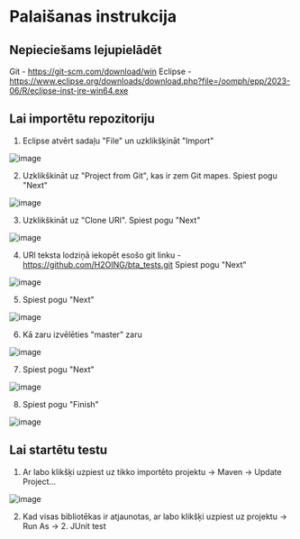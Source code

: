 # Palaišanas instrukcija
## Nepieciešams lejupielādēt
Git - https://git-scm.com/download/win
Eclipse - https://www.eclipse.org/downloads/download.php?file=/oomph/epp/2023-06/R/eclipse-inst-jre-win64.exe

## Lai importētu repozitoriju
1. Eclipse atvērt sadaļu "File" un uzklikšķināt "Import"
   
![image](https://github.com/H2OING/bta_tests/assets/89420403/53f68960-6ddf-47ac-97b4-a02d0d180402)
   
2. Uzklikškināt uz "Project from Git", kas ir zem Git mapes. Spiest pogu "Next"
   
![image](https://github.com/H2OING/bta_tests/assets/89420403/5865d2e1-d1b2-4142-b9a0-5107b8d083b0)
   
3. Uzklikškināt uz "Clone URl". Spiest pogu "Next"
   
![image](https://github.com/H2OING/bta_tests/assets/89420403/cd85b878-fdbe-40b3-8125-aabb25c66aaa)
   
4. URl teksta lodziņā iekopēt esošo git linku - https://github.com/H2OING/bta_tests.git
Spiest pogu "Next"
   
![image](https://github.com/H2OING/bta_tests/assets/89420403/aae490ea-6e4b-4213-add5-6d8083c38034)
   
5. Spiest pogu "Next"
   
![image](https://github.com/H2OING/bta_tests/assets/89420403/ec27dd75-bfd9-4cde-8361-5c8fa16749d9)
   
6. Kā zaru izvēlēties "master" zaru
   
![image](https://github.com/H2OING/bta_tests/assets/89420403/bf87ef9a-8bf6-4c06-b355-69432e98f9b0)
   
7. Spiest pogu "Next"
   
![image](https://github.com/H2OING/bta_tests/assets/89420403/d4c3999c-f837-4893-ac81-c6160551df44)
   
8. Spiest pogu "Finish"
   
![image](https://github.com/H2OING/bta_tests/assets/89420403/daf88305-1591-4f89-b192-eea06fd2f8c3)

## Lai startētu testu
1. Ar labo klikšķi uzpiest uz tikko importēto projektu -> Maven -> Update Project...
   
![image](https://github.com/H2OING/bta_tests/assets/89420403/79a05fea-cc35-4d3b-9923-0508da0e9b3c)
   
2. Kad visas bibliotēkas ir atjaunotas, ar labo klikšķi uzpiest uz projektu -> Run As -> 2. JUnit test
